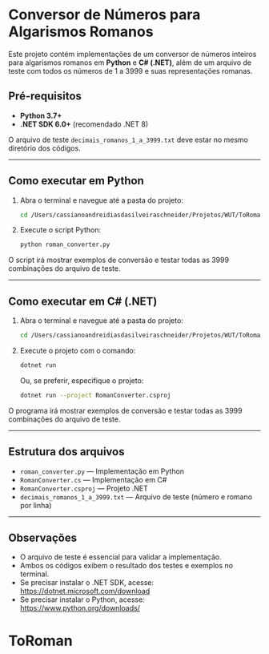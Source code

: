# Conversor de Números para Algarismos Romanos

Este projeto contém implementações de um conversor de números inteiros para algarismos romanos em **Python** e **C# (.NET)**, além de um arquivo de teste com todos os números de 1 a 3999 e suas representações romanas.

## Pré-requisitos

- **Python 3.7+**
- **.NET SDK 6.0+** (recomendado .NET 8)

O arquivo de teste `decimais_romanos_1_a_3999.txt` deve estar no mesmo diretório dos códigos.

---

## Como executar em Python

1. Abra o terminal e navegue até a pasta do projeto:

   ```bash
   cd /Users/cassianoandreidiasdasilveiraschneider/Projetos/WUT/ToRoman
   ```

2. Execute o script Python:

   ```bash
   python roman_converter.py
   ```

O script irá mostrar exemplos de conversão e testar todas as 3999 combinações do arquivo de teste.

---

## Como executar em C# (.NET)

1. Abra o terminal e navegue até a pasta do projeto:

   ```bash
   cd /Users/cassianoandreidiasdasilveiraschneider/Projetos/WUT/ToRoman
   ```

2. Execute o projeto com o comando:

   ```bash
   dotnet run
   ```

   Ou, se preferir, especifique o projeto:

   ```bash
   dotnet run --project RomanConverter.csproj
   ```

O programa irá mostrar exemplos de conversão e testar todas as 3999 combinações do arquivo de teste.

---

## Estrutura dos arquivos

- `roman_converter.py` — Implementação em Python
- `RomanConverter.cs` — Implementação em C#
- `RomanConverter.csproj` — Projeto .NET
- `decimais_romanos_1_a_3999.txt` — Arquivo de teste (número e romano por linha)

---

## Observações

- O arquivo de teste é essencial para validar a implementação.
- Ambos os códigos exibem o resultado dos testes e exemplos no terminal.
- Se precisar instalar o .NET SDK, acesse: https://dotnet.microsoft.com/download
- Se precisar instalar o Python, acesse: https://www.python.org/downloads/
# ToRoman

